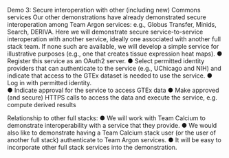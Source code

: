 Demo 3: Secure interoperation with other (including new) Commons services
Our other demonstrations have already demonstrated secure interoperation among Team Argon services: e.g., Globus Transfer, Minids, Search, DERIVA. Here we will demonstrate secure service-to-service interoperation with another service, ideally one associated with another full stack team. If none such are available, we will develop a simple service for illustrative purposes (e.g., one that creates tissue expression heat maps).
●	Register this service as an OAuth2 server. 
●	Select permitted identity providers that can authenticate to the service (e.g., UChicago and NIH) and indicate that access to the GTEx dataset is needed to use the service.
●	Log in with permitted identity.  
●	Indicate approval for the service to access GTEx data
●	Make approved (and secure) HTTPS calls to access the data and execute the service, e.g. compute derived results

Relationship to other full stacks:
●	We will work with Team Calcium to demonstrate interoperability with a service that they provide.
●	We would also like to demonstrate having a Team Calcium stack user (or the user of another full stack) authenticate to Team Argon services.
●	It will be easy to incorporate other full stack services into the demonstration.


